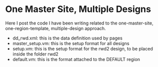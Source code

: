 # One Master Site, Multiple Designs

Here I post the code I have been writing related to the one-master-site, one-region-template, multiple-design approach.

<ul>
<li>dd_rwd.xml: this is the data definition used by pages</li>
<li>master_setup.vm: this is the setup format for all designs</li>
<li>setup.vm: this is the setup format for the rwd2 design, to be placed inside the folder rwd2</li>
<li>default.vm: this is the format attached to the DEFAULT region</li>
</ul>